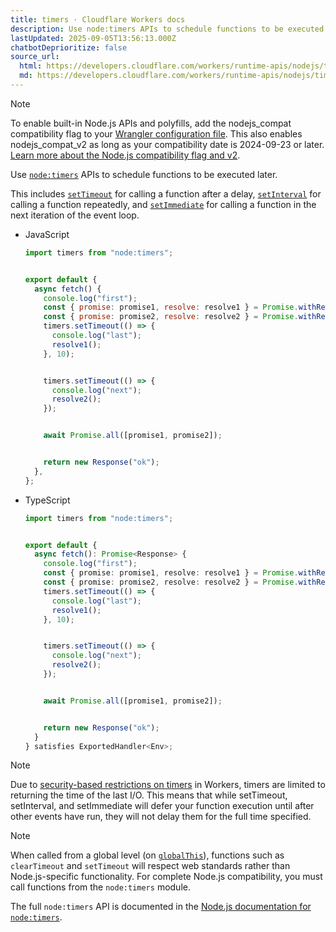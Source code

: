 ```yaml
---
title: timers · Cloudflare Workers docs
description: Use node:timers APIs to schedule functions to be executed later.
lastUpdated: 2025-09-05T13:56:13.000Z
chatbotDeprioritize: false
source_url:
  html: https://developers.cloudflare.com/workers/runtime-apis/nodejs/timers/
  md: https://developers.cloudflare.com/workers/runtime-apis/nodejs/timers/index.md
---
```


Note

To enable built-in Node.js APIs and polyfills, add the nodejs\_compat compatibility flag to your [Wrangler configuration file](https://developers.cloudflare.com/workers/wrangler/configuration/). This also enables nodejs\_compat\_v2 as long as your compatibility date is 2024-09-23 or later. [Learn more about the Node.js compatibility flag and v2](https://developers.cloudflare.com/workers/configuration/compatibility-flags/#nodejs-compatibility-flag).

Use [`node:timers`](https://nodejs.org/api/timers.html) APIs to schedule functions to be executed later.

This includes [`setTimeout`](https://nodejs.org/api/timers.html#settimeoutcallback-delay-args) for calling a function after a delay, [`setInterval`](https://nodejs.org/api/timers.html#clearintervaltimeout) for calling a function repeatedly, and [`setImmediate`](https://nodejs.org/api/timers.html#setimmediatecallback-args) for calling a function in the next iteration of the event loop.

* JavaScript

  ```js
  import timers from "node:timers";


  export default {
    async fetch() {
      console.log("first");
      const { promise: promise1, resolve: resolve1 } = Promise.withResolvers();
      const { promise: promise2, resolve: resolve2 } = Promise.withResolvers();
      timers.setTimeout(() => {
        console.log("last");
        resolve1();
      }, 10);


      timers.setTimeout(() => {
        console.log("next");
        resolve2();
      });


      await Promise.all([promise1, promise2]);


      return new Response("ok");
    },
  };
  ```

* TypeScript

  ```ts
  import timers from "node:timers";


  export default {
    async fetch(): Promise<Response> {
      console.log("first");
      const { promise: promise1, resolve: resolve1 } = Promise.withResolvers<void>();
      const { promise: promise2, resolve: resolve2 } = Promise.withResolvers<void>();
      timers.setTimeout(() => {
        console.log("last");
        resolve1();
      }, 10);


      timers.setTimeout(() => {
        console.log("next");
        resolve2();
      });


      await Promise.all([promise1, promise2]);


      return new Response("ok");
    }
  } satisfies ExportedHandler<Env>;
  ```

Note

Due to [security-based restrictions on timers](https://developers.cloudflare.com/workers/reference/security-model/#step-1-disallow-timers-and-multi-threading) in Workers, timers are limited to returning the time of the last I/O. This means that while setTimeout, setInterval, and setImmediate will defer your function execution until after other events have run, they will not delay them for the full time specified.

Note

When called from a global level (on [`globalThis`](https://developer.mozilla.org/en-US/docs/Web/JavaScript/Reference/Global_Objects/globalThis)), functions such as `clearTimeout` and `setTimeout` will respect web standards rather than Node.js-specific functionality. For complete Node.js compatibility, you must call functions from the `node:timers` module.

The full `node:timers` API is documented in the [Node.js documentation for `node:timers`](https://nodejs.org/api/timers.html).
